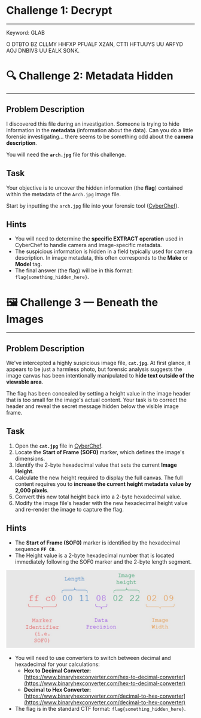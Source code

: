 # Challenge 1: Decrypt

---

Keyword: GLAB

O DTBTO BZ CLLMY HHFXP PFUALF XZAN, CTTI HFTUUYS UU ARFYD AOJ DNBIVS UU EALK SONK.


# 🔍 Challenge 2: Metadata Hidden

---

## Problem Description

I discovered this file during an investigation. Someone is trying to hide information in the **metadata** (information about the data). Can you do a little forensic investigating... there seems to be something odd about the **camera description**.

You will need the **`arch.jpg`** file for this challenge.

## Task

Your objective is to uncover the hidden information (the **flag**) contained within the metadata of the `Arch.jpg` image file.

Start by inputting the `arch.jpg` file into your forensic tool ([CyberChef](https://gchq.github.io/CyberChef/)).

## Hints

* You will need to determine the **specific EXTRACT operation** used in CyberChef to handle camera and image-specific metadata. 
* The suspicious information is hidden in a field typically used for camera description. In image metadata, this often corresponds to the **Make** or **Model** tag.
* The final answer (the flag) will be in this format: `flag{something_hidden_here}`. 



# 🖼️ Challenge 3 — Beneath the Images

---

## Problem Description

We've intercepted a highly suspicious image file, **`cat.jpg`**. At first glance, it appears to be just a harmless photo, but forensic analysis suggests the image canvas has been intentionally manipulated to **hide text outside of the viewable area**.

The flag has been concealed by setting a height value in the image header that is too small for the image's actual content. Your task is to correct the header and reveal the secret message hidden below the visible image frame.

## Task

1.  Open the **`cat.jpg`** file in [CyberChef](https://gchq.github.io/CyberChef/).
2.  Locate the **Start of Frame (SOF0)** marker, which defines the image's dimensions.
3.  Identify the 2-byte hexadecimal value that sets the current **Image Height**.
4.  Calculate the new height required to display the full canvas. The full content requires you to **increase the current height metadata value by 2,000 pixels**.
5.  Convert this new total height back into a 2-byte hexadecimal value.
6.  Modify the image file's header with the new hexadecimal height value and re-render the image to capture the flag.

## Hints

* The **Start of Frame (SOF0)** marker is identified by the hexadecimal sequence **`FF C0`**.
* The Height value is a 2-byte hexadecimal number that is located immediately following the SOF0 marker and the 2-byte length segment.
  
![Challenge Image: Start of Frame](https://github.com/Landy2233/Beneath-the-Images-/blob/main/Start%20of%20Frame.png)

* You will need to use converters to switch between decimal and hexadecimal for your calculations:
    * **Hex to Decimal Converter:** [https://www.binaryhexconverter.com/hex-to-decimal-converter](https://www.binaryhexconverter.com/hex-to-decimal-converter)
    * **Decimal to Hex Converter:** [https://www.binaryhexconverter.com/decimal-to-hex-converter](https://www.binaryhexconverter.com/decimal-to-hex-converter)
* The flag is in the standard CTF format: `flag{something_hidden_here}`.
